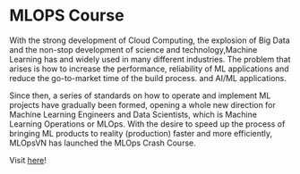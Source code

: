 # MLOPS Course

With the strong development of Cloud Computing, the explosion of Big Data and the non-stop development of science and technology,Machine Learning has and widely used in many different industries. The problem that arises is how to increase the performance, reliability of ML applications and reduce the go-to-market time of the build process. and AI/ML applications.

Since then, a series of standards on how to operate and implement ML projects have gradually been formed, opening a whole new direction for Machine Learning Engineers and Data Scientists, which is Machine Learning Operations or MLOps. With the desire to speed up the process of bringing ML products to reality (production) faster and more efficiently, MLOpsVN has launched the MLOps Crash Course.


Visit [here](https://letrongminh.github.io/mlopstutor/)!
